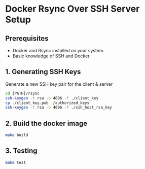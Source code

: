 # Docker Rsync Over SSH Server Setup

## Prerequisites

- Docker and Rsync installed on your system.
- Basic knowledge of SSH and Docker.

## 1. Generating SSH Keys

Generate a new SSH key pair for the client & server

```sh
cd {PATH}/rsync
ssh-keygen -t rsa -b 4096 -f ./client_key
cp ./client_key.pub ./authorized_keys
ssh-keygen -t rsa -b 4096 -f ./ssh_host_rsa_key
```

## 2. Build the docker image

```sh
make build
```

## 3. Testing

```sh
make test
```
